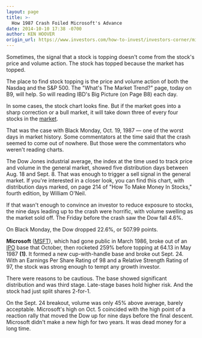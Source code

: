 ```yaml
---
layout: page
title: >-
  How 1987 Crash Foiled Microsoft's Advance
date: 2014-10-10 17:38 -0700
author: KEN HOOVER
origin_url: https://www.investors.com/how-to-invest/investors-corner/microsoft-fell-during-black-monday-stock-market-crash
---
```





Sometimes, the signal that a stock is topping doesn't come from the stock's price and volume action. The stock has topped because the market has topped.


The place to find stock topping is the price and volume action of both the Nasdaq and the S&P 500. The "What's The Market Trend?" page, today on B9, will help. So will reading IBD's Big Picture (on Page B8) each day.


In some cases, the stock chart looks fine. But if the market goes into a sharp correction or a bull market, it will take down three of every four stocks in the [market](http://education.investors.com/ibd-university/451606-can-slim.aspx?nav=IBDUCourse1).


That was the case with Black Monday, Oct. 19, 1987 — one of the worst days in market history. Some commentators at the time said that the crash seemed to come out of nowhere. But those were the commentators who weren't reading charts.


The Dow Jones industrial average, the index at the time used to track price and volume in the general market, showed five distribution days between Aug. 18 and Sept. 8. That was enough to trigger a sell signal in the general market. If you're interested in a closer look, you can find this chart, with distribution days marked, on page 214 of "How To Make Money In Stocks," fourth edition, by William O'Neil.


If that wasn't enough to convince an investor to reduce exposure to stocks, the nine days leading up to the crash were horrific, with volume swelling as the market sold off. The Friday before the crash saw the Dow fall 4.6%.


On Black Monday, the Dow dropped 22.6%, or 507.99 points.


**Microsoft** ([MSFT](https://research.investors.com/quote.aspx?symbol=MSFT)), which had gone public in March 1986, broke out of an [IPO](http://news.investors.com/iponews.htm) base that October, then rocketed 259% before topping at 64.13 in May 1987 **(1)**. It formed a new cup-with-handle base and broke out Sept. 24. With an Earnings Per Share Rating of 98 and a Relative Strength Rating of 97, the stock was strong enough to tempt any growth investor.


There were reasons to be cautious. The base showed significant distribution and was third stage. Late-stage bases hold higher risk. And the stock had just split shares 2-for-1.


On the Sept. 24 breakout, volume was only 45% above average, barely acceptable. Microsoft's high on Oct. 5 coincided with the high point of a reaction rally that moved the Dow up for nine days before the final descent. Microsoft didn't make a new high for two years. It was dead money for a long time.




